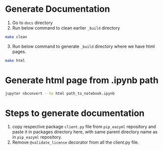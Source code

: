 # Generate Documentation

1. Go to `docs` directory
2. Run below command to clean earlier `_build` directory
```bash
make clean
```
3. Run below command to generate `_build` directory where we have html pages.
```bash
make html
```

# Generate html page from .ipynb path
```bash
jupyter nbconvert --to html path_to_notebook.ipynb
```

# Steps to generate documentation 
1. copy respective package `client.py` file from `pip_eazyml` repository and paste it in packages directory here, with same parent directory name as in `pip_eazyml` repository.
2. Remove `@validate_license` decorator from all the client.py file.




